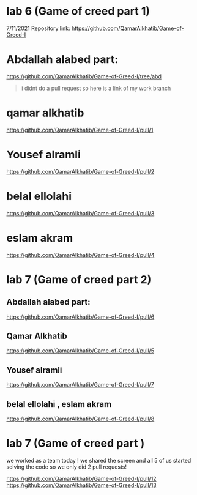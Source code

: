 # lab 6 (Game of creed part 1)
7/11/2021
Repository link: https://github.com/QamarAlkhatib/Game-of-Greed-I

# Abdallah alabed part:
https://github.com/QamarAlkhatib/Game-of-Greed-I/tree/abd

> i didnt do a pull request so here is a link of my work branch 

# qamar alkhatib
https://github.com/QamarAlkhatib/Game-of-Greed-I/pull/1

# Yousef alramli
https://github.com/QamarAlkhatib/Game-of-Greed-I/pull/2

# belal ellolahi
https://github.com/QamarAlkhatib/Game-of-Greed-I/pull/3

# eslam akram
https://github.com/QamarAlkhatib/Game-of-Greed-I/pull/4


# lab 7 (Game of creed part 2)


## Abdallah alabed part:
https://github.com/QamarAlkhatib/Game-of-Greed-I/pull/6

## Qamar Alkhatib
https://github.com/QamarAlkhatib/Game-of-Greed-I/pull/5

## Yousef alramli
https://github.com/QamarAlkhatib/Game-of-Greed-I/pull/7

## belal ellolahi , eslam akram
https://github.com/QamarAlkhatib/Game-of-Greed-I/pull/8


# lab 7 (Game of creed part )

we worked as a team today !
we shared the screen and all 5 of us started solving the code 
so we only did 2 pull requests!

https://github.com/QamarAlkhatib/Game-of-Greed-I/pull/12
https://github.com/QamarAlkhatib/Game-of-Greed-I/pull/13
